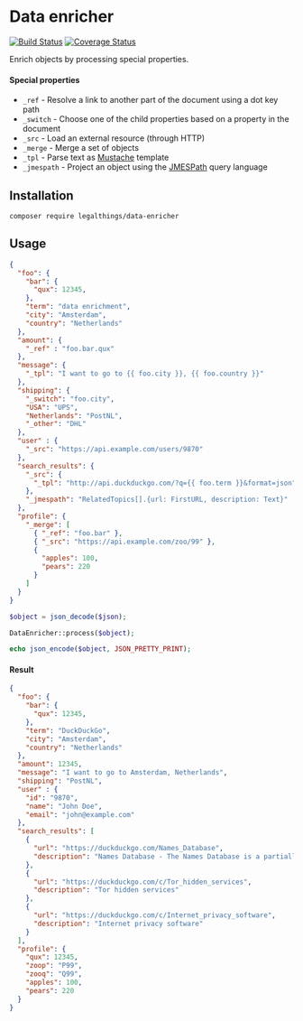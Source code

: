 Data enricher
=============

[![Build Status](https://travis-ci.org/legalthings/data-enricher.svg?branch=master)](https://travis-ci.org/legalthings/data-enricher)
[![Coverage Status](https://coveralls.io/repos/legalthings/data-enricher/badge.svg?branch=master&service=github)](https://coveralls.io/github/legalthings/data-enricher?branch=master)

Enrich objects by processing special properties.

#### Special properties

* `_ref` - Resolve a link to another part of the document using a dot key path
* `_switch` - Choose one of the child properties based on a property in the document
* `_src` - Load an external resource (through HTTP)
* `_merge` - Merge a set of objects
* `_tpl` - Parse text as [Mustache](https://mustache.github.io/) template
* `_jmespath` - Project an object using the [JMESPath](http://jmespath.org/) query language


## Installation

    composer require legalthings/data-enricher

## Usage

```json
{
  "foo": {
    "bar": {
      "qux": 12345,
    },
    "term": "data enrichment",
    "city": "Amsterdam",
    "country": "Netherlands"
  },
  "amount": {
    "_ref" : "foo.bar.qux"
  },
  "message": {
    "_tpl": "I want to go to {{ foo.city }}, {{ foo.country }}"
  },
  "shipping": {
    "_switch": "foo.city",
    "USA": "UPS",
    "Netherlands": "PostNL",
    "_other": "DHL"
  },
  "user" : {
    "_src": "https://api.example.com/users/9870"
  },
  "search_results": {
    "_src": {
      "_tpl": "http://api.duckduckgo.com/?q={{ foo.term }}&format=json"
    },
    "_jmespath": "RelatedTopics[].{url: FirstURL, description: Text}"
  },
  "profile": {
    "_merge": [
      { "_ref": "foo.bar" },
      { "_src": "https://api.example.com/zoo/99" },
      {
        "apples": 100,
        "pears": 220
      }
    ]
  }
}
```

```php
$object = json_decode($json);

DataEnricher::process($object);

echo json_encode($object, JSON_PRETTY_PRINT);
```

#### Result

```json
{
  "foo": {
    "bar": {
      "qux": 12345,
    },
    "term": "DuckDuckGo",
    "city": "Amsterdam",
    "country": "Netherlands"
  },
  "amount": 12345,
  "message": "I want to go to Amsterdam, Netherlands",
  "shipping": "PostNL",
  "user" : {
    "id": "9870",
    "name": "John Doe",
    "email": "john@example.com"
  },
  "search_results": [
    {
      "url": "https://duckduckgo.com/Names_Database",
      "description": "Names Database - The Names Database is a partially defunct social network, owned and operated by Classmates.com, a wholly owned subsidiary of United Online. The site does not appear to be significantly updated since 2008, and has many broken links and display issues."
    },
    {
      "url": "https://duckduckgo.com/c/Tor_hidden_services",
      "description": "Tor hidden services"
    },
    {
      "url": "https://duckduckgo.com/c/Internet_privacy_software",
      "description": "Internet privacy software"
    }
  ],
  "profile": {
    "qux": 12345,
    "zoop": "P99",
    "zooq": "Q99",
    "apples": 100,
    "pears": 220
  }
}
```
